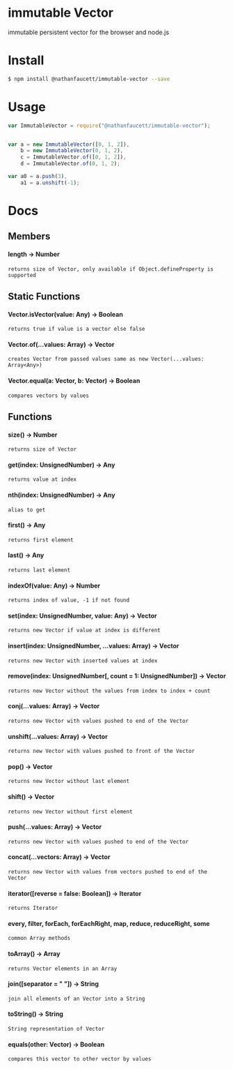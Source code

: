 immutable Vector
=======

immutable persistent vector for the browser and node.js

# Install
```bash
$ npm install @nathanfaucett/immutable-vector --save
```

# Usage
```javascript
var ImmutableVector = require("@nathanfaucett/immutable-vector");


var a = new ImmutableVector([0, 1, 2]),
    b = new ImmutableVector(0, 1, 2),
    c = ImmutableVector.of([0, 1, 2]),
    d = ImmutableVector.of(0, 1, 2);

var a0 = a.push(3),
    a1 = a.unshift(-1);
```

# Docs

## Members

#### length -> Number
    returns size of Vector, only available if Object.defineProperty is supported


## Static Functions

#### Vector.isVector(value: Any) -> Boolean
    returns true if value is a vector else false

#### Vector.of(...values: Array<Any>) -> Vector
    creates Vector from passed values same as new Vector(...values: Array<Any>)

#### Vector.equal(a: Vector, b: Vector) -> Boolean
    compares vectors by values


## Functions

#### size() -> Number
    returns size of Vector

#### get(index: UnsignedNumber) -> Any
    returns value at index

#### nth(index: UnsignedNumber) -> Any
    alias to get

#### first() -> Any
    returns first element

#### last() -> Any
    returns last element

#### indexOf(value: Any) -> Number
    returns index of value, -1 if not found

#### set(index: UnsignedNumber, value: Any) -> Vector
    returns new Vector if value at index is different

#### insert(index: UnsignedNumber, ...values: Array<Any>) -> Vector
    returns new Vector with inserted values at index

#### remove(index: UnsignedNumber[, count = 1: UnsignedNumber]) -> Vector
    returns new Vector without the values from index to index + count

#### conj(...values: Array<Any>) -> Vector
    returns new Vector with values pushed to end of the Vector

#### unshift(...values: Array<Any>) -> Vector
    returns new Vector with values pushed to front of the Vector

#### pop() -> Vector
    returns new Vector without last element

#### shift() -> Vector
    returns new Vector without first element

#### push(...values: Array<Any>) -> Vector
    returns new Vector with values pushed to end of the Vector

#### concat(...vectors: Array<Vector>) -> Vector
    returns new Vector with values from vectors pushed to end of the Vector

#### iterator([reverse = false: Boolean]) -> Iterator
    returns Iterator

#### every, filter, forEach, forEachRight, map, reduce, reduceRight, some
    common Array methods

#### toArray() -> Array<Any>
    returns Vector elements in an Array

#### join([separator = " "]) -> String
    join all elements of an Vector into a String

#### toString() -> String
    String representation of Vector

#### equals(other: Vector) -> Boolean
    compares this vector to other vector by values
